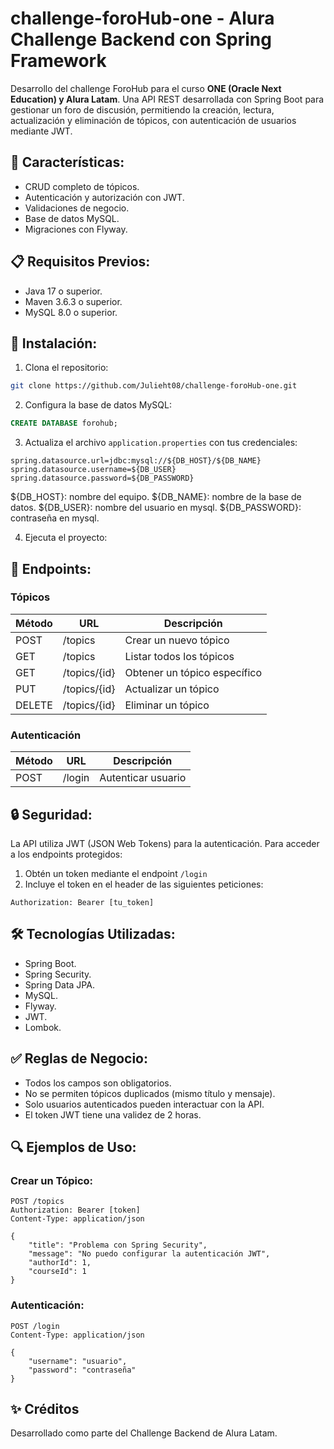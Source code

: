 # challenge-foroHub-one - Alura Challenge Backend con Spring Framework

Desarrollo del challenge ForoHub para el curso **ONE (Oracle Next Education) y Alura Latam**.
Una API REST desarrollada con Spring Boot para gestionar un foro de discusión, permitiendo la creación, lectura, 
actualización y eliminación de tópicos, con autenticación de usuarios mediante JWT.

## 🚀 Características:

- CRUD completo de tópicos.
- Autenticación y autorización con JWT.
- Validaciones de negocio.
- Base de datos MySQL.
- Migraciones con Flyway.

## 📋 Requisitos Previos:

- Java 17 o superior.
- Maven 3.6.3 o superior.
- MySQL 8.0 o superior.

## 🔧 Instalación:

1. Clona el repositorio:

```bash
git clone https://github.com/Julieht08/challenge-foroHub-one.git
```

2. Configura la base de datos MySQL:

```sql
CREATE DATABASE forohub;
```

3. Actualiza el archivo `application.properties` con tus credenciales:

```properties
spring.datasource.url=jdbc:mysql://${DB_HOST}/${DB_NAME}
spring.datasource.username=${DB_USER}
spring.datasource.password=${DB_PASSWORD}
```
${DB_HOST}: nombre del equipo.
${DB_NAME}: nombre de la base de datos.
${DB_USER}: nombre del usuario en mysql.
${DB_PASSWORD}: contraseña en mysql.

4. Ejecuta el proyecto:

## 📌 Endpoints:

### Tópicos

| Método | URL           | Descripción            |
|--------|---------------|------------------------|
| POST   | /topics       | Crear un nuevo tópico  |
| GET    | /topics       | Listar todos los tópicos |
| GET    | /topics/{id}  | Obtener un tópico específico |
| PUT    | /topics/{id}  | Actualizar un tópico   |
| DELETE | /topics/{id}  | Eliminar un tópico     |

### Autenticación

| Método | URL    | Descripción          |
|--------|--------|----------------------|
| POST   | /login | Autenticar usuario   |

## 🔒 Seguridad:

La API utiliza JWT (JSON Web Tokens) para la autenticación. Para acceder a los endpoints protegidos:

1. Obtén un token mediante el endpoint `/login`
2. Incluye el token en el header de las siguientes peticiones:

```http
Authorization: Bearer [tu_token]
```

## 🛠️ Tecnologías Utilizadas:

- Spring Boot.
- Spring Security.
- Spring Data JPA.
- MySQL.
- Flyway.
- JWT.
- Lombok.

## ✅ Reglas de Negocio:

- Todos los campos son obligatorios.
- No se permiten tópicos duplicados (mismo título y mensaje).
- Solo usuarios autenticados pueden interactuar con la API.
- El token JWT tiene una validez de 2 horas.

## 🔍 Ejemplos de Uso:

### Crear un Tópico:

```http
POST /topics
Authorization: Bearer [token]
Content-Type: application/json

{
    "title": "Problema con Spring Security",
    "message": "No puedo configurar la autenticación JWT",
    "authorId": 1,
    "courseId": 1
}
```

### Autenticación:

```http
POST /login
Content-Type: application/json

{
    "username": "usuario",
    "password": "contraseña"
}
```

## ✨ Créditos

Desarrollado como parte del Challenge Backend de Alura Latam.

